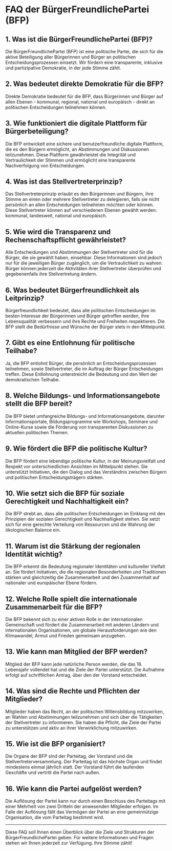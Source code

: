 # FAQ der BürgerFreundlichePartei (BFP)

## 1. Was ist die BürgerFreundlichePartei (BFP)?
Die BürgerFreundlichePartei (BFP) ist eine politische Partei, die sich für die aktive Beteiligung aller Bürgerinnen und Bürger an politischen Entscheidungsprozessen einsetzt. Wir fördern eine transparente, inklusive und partizipative Demokratie, in der jede Stimme zählt.

## 2. Was bedeutet direkte Demokratie für die BFP?
Direkte Demokratie bedeutet für die BFP, dass Bürgerinnen und Bürger auf allen Ebenen - kommunal, regional, national und europäisch - direkt an politischen Entscheidungen teilnehmen können.

## 3. Wie funktioniert die digitale Plattform für Bürgerbeteiligung?
Die BFP entwickelt eine sichere und benutzerfreundliche digitale Plattform, die es den Bürgern ermöglicht, an Abstimmungen und Diskussionen teilzunehmen. Diese Plattform gewährleistet die Integrität und Vertraulichkeit der Stimmen und ermöglicht eine transparente Nachverfolgung von Entscheidungen.

## 4. Was ist das Stellvertreterprinzip?
Das Stellvertreterprinzip erlaubt es den Bürgerinnen und Bürgern, ihre Stimme an einen oder mehrere Stellvertreter zu delegieren, falls sie nicht persönlich an allen Entscheidungen teilnehmen möchten oder können. Diese Stellvertreter können auf verschiedenen Ebenen gewählt werden: kommunal, landesweit, national und europäisch.

## 5. Wie wird die Transparenz und Rechenschaftspflicht gewährleistet?
Alle Entscheidungen und Abstimmungen der Stellvertreter sind für die Bürger, die sie gewählt haben, einsehbar. Diese Informationen sind jedoch nur für die jeweiligen Bürger zugänglich, um die Vertraulichkeit zu wahren. Bürger können jederzeit die Aktivitäten ihrer Stellvertreter überprüfen und gegebenenfalls ihre Stellvertretung ändern.

## 6. Was bedeutet Bürgerfreundlichkeit als Leitprinzip?
Bürgerfreundlichkeit bedeutet, dass alle politischen Entscheidungen im besten Interesse der Bürgerinnen und Bürger getroffen werden, ihre Lebensqualität verbessern und ihre Rechte und Freiheiten respektieren. Die BFP stellt die Bedürfnisse und Wünsche der Bürger stets in den Mittelpunkt.

## 7. Gibt es eine Entlohnung für politische Teilhabe?
Ja, die BFP entlohnt Bürger, die persönlich an Entscheidungsprozessen teilnehmen, sowie Stellvertreter, die im Auftrag der Bürger Entscheidungen treffen. Diese Entlohnung unterstreicht die Bedeutung und den Wert der demokratischen Teilhabe.

## 8. Welche Bildungs- und Informationsangebote stellt die BFP bereit?
Die BFP bietet umfangreiche Bildungs- und Informationsangebote, darunter Informationsportale, Bildungsprogramme wie Workshops, Seminare und Online-Kurse sowie die Förderung von transparenten Diskussionen zu aktuellen politischen Themen.

## 9. Wie fördert die BFP die politische Kultur?
Die BFP fördert eine lebendige politische Kultur, in der Meinungsvielfalt und Respekt vor unterschiedlichen Ansichten im Mittelpunkt stehen. Sie unterstützt Initiativen, die den Dialog und das Verständnis zwischen Bürgern und politischen Entscheidungsträgern stärken.

## 10. Wie setzt sich die BFP für soziale Gerechtigkeit und Nachhaltigkeit ein?
Die BFP strebt an, dass alle politischen Entscheidungen im Einklang mit den Prinzipien der sozialen Gerechtigkeit und Nachhaltigkeit stehen. Sie setzt sich für eine gerechte Verteilung von Ressourcen und die Wahrung der ökologischen Balance ein.

## 11. Warum ist die Stärkung der regionalen Identität wichtig?
Die BFP erkennt die Bedeutung regionaler Identitäten und kultureller Vielfalt an. Sie fördert Initiativen, die die regionalen Besonderheiten und Traditionen stärken und gleichzeitig die Zusammenarbeit und den Zusammenhalt auf nationaler und europäischer Ebene fördern.

## 12. Welche Rolle spielt die internationale Zusammenarbeit für die BFP?
Die BFP bekennt sich zu einer aktiven Rolle in der internationalen Gemeinschaft und fördert die Zusammenarbeit mit anderen Ländern und internationalen Organisationen, um globale Herausforderungen wie den Klimawandel, Armut und Frieden gemeinsam anzugehen.

## 13. Wie kann man Mitglied der BFP werden?
Mitglied der BFP kann jede natürliche Person werden, die das 16. Lebensjahr vollendet hat und die Ziele der Partei unterstützt. Die Aufnahme erfolgt auf schriftlichen Antrag, über den der Vorstand entscheidet.

## 14. Was sind die Rechte und Pflichten der Mitglieder?
Mitglieder haben das Recht, an der politischen Willensbildung mitzuwirken, an Wahlen und Abstimmungen teilzunehmen und sich über die Tätigkeiten der Stellvertreter zu informieren. Sie haben die Pflicht, die Ziele der Partei zu unterstützen und aktiv an ihrer Verwirklichung mitzuwirken.

## 15. Wie ist die BFP organisiert?
Die Organe der BFP sind der Parteitag, der Vorstand und die Stellvertreterversammlung. Der Parteitag ist das höchste Organ und findet mindestens einmal jährlich statt. Der Vorstand führt die laufenden Geschäfte und vertritt die Partei nach außen.

## 16. Wie kann die Partei aufgelöst werden?
Die Auflösung der Partei kann nur durch einen Beschluss des Parteitags mit einer Mehrheit von zwei Dritteln der anwesenden Mitglieder erfolgen. Im Falle der Auflösung fällt das Vermögen der Partei an eine gemeinnützige Organisation, die vom Parteitag bestimmt wird.

---

Diese FAQ soll Ihnen einen Überblick über die Ziele und Strukturen der BürgerFreundlichePartei geben. Für weitere Informationen und Fragen stehen wir Ihnen jederzeit zur Verfügung. Ihre Stimme zählt!
